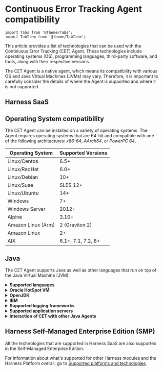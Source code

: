 # Continuous Error Tracking Agent compatibility

```mdx-code-block
import Tabs from '@theme/Tabs';
import TabItem from '@theme/TabItem';
```


This article provides a list of technologies that can be used with the Continuous Error Tracking (CET) Agent. These technologies include operating systems (OS), programming languages, third-party software, and tools, along with their respective versions.

The CET Agent is a native agent, which means its compatibility with various OS and Java Virtual Machines (JVMs) may vary. Therefore, it is important to carefully consider the details of where the Agent is supported and where it is not supported.

## Harness SaaS

<Tabs>
<TabItem value="Operating System compatibility" label="Operating System compatibility">

## Operating System compatibility

The CET Agent can be installed on a variety of operating systems. The Agent requires operating systems that are 64-bit and compatible with one of the following architectures: _x86-64_, _AArch64_, or _PowerPC 64_.

| **Operating System** | **Supported Versions** |
| --- | --- |
| Linux/Centos | 6.5+ |
| Linux/RedHat | 6.0+ |
| Linux/Debian | 10+ |
| Linux/Suse | SLES 12+ |
| Linux/Ubuntu | 14+ |
| Windows | 7+ |
| Windows Server | 2012+ |
| Alpine | 3.10+ |
| Amazon Linux (Arm) | 2 (Graviton 2) |
| Amazon Linux | 2+ |
| AIX | 6.1+, 7.1, 7.2, 8+ |

</TabItem>

<TabItem value="Java" label="Java">

## Java

The CET Agent supports Java as well as other languages that run on top of the Java Virtual Machine (JVM).

<details>
<summary><b>Supported languages</b></summary>

| **Language ** | **Minimum Version** | **Comments** |
| --- | --- | --- |
| Java | 6 | - |
| Kotlin | 1.5 | Requires source attach |
| Scala | 2.0 | Requires source attach |

:::info note

Harness recommends using the source attach when using non-Java languages with the CET Agent. This is because if the source files are missing, CET uses decompiled sources to display your code. The decompilers only support Java, and if code generated by non-Java languages is decompiled, it may lose readability and become unusable.

:::

</details>

<details>
<summary><b>Oracle HotSpot VM</b></summary>


| **Java Version** | **LTS** | **Released on** | **End of Life** | **Comments** |
| --- | --- | --- |---|---|
| 17 | * | 2021-09-30 | - | - |
| 11 | * | 2018-09-30 | 2023-09-30 | - |
| 8 | * | 2014-03-31 | 2025-03-31 | - |
| 7 |  | 2011-07-31 | 2022-07-31 | - |
| 6 |  | 2006-09-30 | 2018-12-31 | update 20 and above |

:::info note

Make sure to include the following VM flags when attaching an Error Tracking Agent to an Oracle JVM:

- `-Xshare:off -XX:-UseTypeSpeculation`: This flag disables class sharing, which helps prevent potential issues that could hinder the agent's functionality.
- `-XX:ReservedCodeCacheSize=512m`: This flag increases the reserved memory for the code cache to a minimum of 512 MB. This prevents performance problems when the application uses many classes.


:::

</details>


<details>
<summary><b>OpenJDK</b></summary>

| **Java Version** | **LTS** | **Released on** | **End of Life** | **Comments** |
| --- | --- | --- |---|---|
| 17 | * | 2021-09-30 | - | - |
| 11 | * | 2018-09-30 | 2024-10-30 | - |
| 8 | * | 2014-03-31 | 2023-06-30 | - |
| 7 |  | 2011-07-31 | 2020-06-30 | - |
| 6 |  | 2006-12-31	 | 2016-12-31 | update 20 and above |

OpenJDK support extends to other derivatives, but not all of them are thoroughly tested. Following are some examples:

- Amazon Correto
- Adopt OpenJDK
- Adopt Zulu



:::info note

Make sure to include the following VM flags when attaching an Error Tracking Agent to an OpenJDK JVM:

- `-Xshare:off -XX:-UseTypeSpeculation`: This flag disables class sharing, which helps prevent potential issues that could hinder the agent's functionality.
- `-XX:ReservedCodeCacheSize=512m`: This flag increases the reserved memory for the code cache to a minimum of 512 MB. This prevents performance problems when the application uses many classes.

:::

</details>


<details>
<summary><b>IBM</b></summary>

The IBM JVM(J9) is supported only on AIX., and include the following:

| **Java Version** | **LTS** | **Released on** | **End of Life** | **Comments** |
| --- | --- | --- |---|---|
| 8 | * | - | - | - |
| 7 |  | - | - | - |
| 6 |  | - | - | - |

:::info note

When attaching the CET Agent to an IBM JVM, include the VM flag `-Xshareclasses:none` to ensure proper functionality. This flag disables class sharing, which could otherwise hinder the Agent's performance.

:::

</details>


<details>
<summary><b>Supported logging frameworks</b></summary>

| **Framework** | **Minimum Version** | **Maximum Supported Version** |
| --- | --- | --- |
| Akka | 2.4.0 | 2.8.5 |
| ACL Simplelog | 1.0 | 1.2 |
| JBoss | 3.0.0.GA | 3.5.3.Final |
| Log4j2 | 2.0.0 | 2.20.0 |
| Log4j2 async | 2.0.0 | 2.20.0 |
| Logback | 0.9.26 | 1.4.11 |
| SLF4J | 1.6.6 | 1.7.36 |
| Tinylog | Not applicable | Not applicable |
| JUL | Not applicable | Not applicable |

</details>


<details>
<summary><b>Supported application servers</b></summary>

| **Name** | **Version** |
|--|--|
|Jetty| TBD |
|Scala| TBD |
|Eclipse| TBD |
|NetBeans| TBD |
|IntelliJ| TBD |
|JBoss/Wildfly| TBD |
|CloudFoundry| TBD |
|Weblogic| TBD |
|Play Framework| TBD |
|Glassfish| TBD |
|Mule| TBD |
|WebSphere| TBD |
|Tomcat| TBD |

</details>


<details>
<summary><b>Interaction of CET with other Java Agents</b></summary>

CET performs isolated machine code instrumentation, which ensures that the CET Agent doesn't interfere with the bytecode of other agents. From CET perspective, all code is treated as system code.

The majority of monitoring performed by the CET occurs in native code at a lower level compared to most other Java agents. This characteristic allows CET to seamlessly coexist with other agents at the bytecode level. Additionally, CET has minimal impact on CPU, memory, and network resources on your server, ensuring that the performance of other agents is not affected by its monitoring activities.


**List of other Java Agents**

* Dynatrace OneAgent
* AppDynamics
* New Relic - 3.38+
* ServiceNow
* PagerDuty
* Lightrun


:::info note

When utilizing multiple Agents, Harness recommends placing the CET Agent as the last entry in the VM arguments list before specifying the main class or JAR. This order ensures proper initialization and interaction between the different agents.

:::


#### Non-supported Agents

Following agents are not compatible with the CET Java Agent:

* Dynatrace AppMon Agent
* JRebel Agent
* Takipi/OverOps


#### Non-supported Java plugins

Following Java plugins are not compatible with the CET Java Agent:

- JaCoCo Maven plugin

</details>


</TabItem>

</Tabs>


## Harness Self-Managed Enterprise Edition (SMP)

All the technologies that are supported in Harness SaaS are also supported in the Self-Managed Enterprise Edition. 

For information about what's supported for other Harness modules and the Harness Platform overall, go to [Supported platforms and technologies](/docs/get-started/supported-platforms-and-technologies.md).
